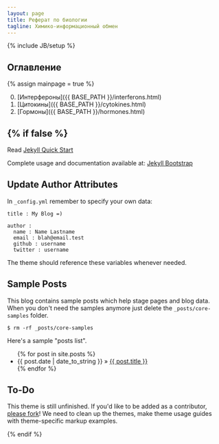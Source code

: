 ```yaml
---
layout: page
title: Реферат по биологии
tagline: Химико-информационный обмен
---
```

{% include JB/setup %}

## Оглавление

{% assign mainpage = true %}

<!---[Тестовая страница]({{ BASE_PATH }}/test.html)-->

0. [Интерфероны]({{ BASE_PATH }}/interferons.html)
0. [Цитокины]({{ BASE_PATH }}/cytokines.html)
0. [Гормоны]({{ BASE_PATH }}/hormones.html)

{% if false %}
----------------------------------------

Read [Jekyll Quick Start](http://jekyllbootstrap.com/usage/jekyll-quick-start.html)

Complete usage and documentation available at: [Jekyll Bootstrap](http://jekyllbootstrap.com)

## Update Author Attributes

In `_config.yml` remember to specify your own data:

    title : My Blog =)

    author :
      name : Name Lastname
      email : blah@email.test
      github : username
      twitter : username

The theme should reference these variables whenever needed.

## Sample Posts

This blog contains sample posts which help stage pages and blog data.
When you don't need the samples anymore just delete the `_posts/core-samples` folder.

    $ rm -rf _posts/core-samples

Here's a sample "posts list".

<ul class="posts">
  {% for post in site.posts %}
    <li><span>{{ post.date | date_to_string }}</span> &raquo; <a href="{{ BASE_PATH }}{{ post.url }}">{{ post.title }}</a></li>
  {% endfor %}
</ul>

## To-Do

This theme is still unfinished. If you'd like to be added as a contributor, [please fork](http://github.com/plusjade/jekyll-bootstrap)!
We need to clean up the themes, make theme usage guides with theme-specific markup examples.


{% endif %}
